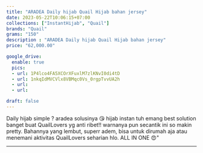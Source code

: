 ```yaml
---
title: "ARADEA Daily hijab Quail Hijab bahan jersey"
date: 2023-05-22T10:06:15+07:00
collections: ["InstantHijab", "Quail"]
brands: "Quail"
grams: "150"
description : "ARADEA Daily hijab Quail Hijab bahan jersey"
price: "62,000.00"

google_drive:
  enable: true
  pics:
  - url: 1P4lco4FA5XCOrXFuxlM7zlKNvI0di4tD
  - url: 1nkqIdMVCVlx8VBMqc0Vs_0rgpTvvUA2h
  - url: 
  - url: 

draft: false
---
```


Daily hijab simple ? aradea solusinya 😘 hijab instan tuh emang best solution banget buat QuailLovers yg anti ribet!! warnanya pun secantik ini so makin pretty. Bahannya yang lembut, superr adem, bisa untuk dirumah aja atau menemani aktivitas QuailLovers seharian hlo. ALL IN ONE 😍"

----------    
 
